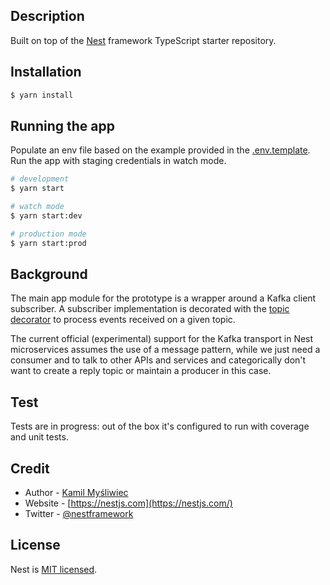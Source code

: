 ## Description

Built on top of the [Nest](https://github.com/nestjs/nest) framework TypeScript starter repository.

## Installation

```bash
$ yarn install
```

## Running the app

Populate an env file based on the example provided in the [.env.template]('./.env.template'). Run the app with staging credentials in watch mode.

```bash
# development
$ yarn start

# watch mode
$ yarn start:dev

# production mode
$ yarn start:prod
```

## Background

The main app module for the prototype is a wrapper around a Kafka client subscriber. A subscriber implementation is decorated with the [topic decorator](./src/subscriber/topic.decorator.ts) to process events received on a given topic. 

The current official (experimental) support for the Kafka transport in Nest microservices assumes the use of a message pattern, while we just need a consumer and to talk to other APIs and services and categorically don't want to create a reply topic or maintain a producer in this case.

## Test

Tests are in progress: out of the box it's configured to run with coverage and unit tests.


## Credit

- Author - [Kamil Myśliwiec](https://kamilmysliwiec.com)
- Website - [https://nestjs.com](https://nestjs.com/)
- Twitter - [@nestframework](https://twitter.com/nestframework)

## License

Nest is [MIT licensed](LICENSE).
